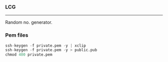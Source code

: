 ### LCG

---

Random no. generator.

### Pem files

```py
ssh-keygen -f private.pem -y | xclip
ssh-keygen -f private.pem -y > public.pub
chmod 400 private.pem 
